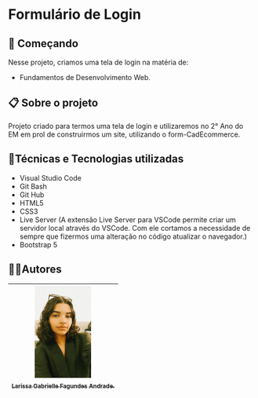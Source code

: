 # Formulário de Login

## 🚀 Começando
Nesse projeto, criamos uma tela de login na matéria de:
* Fundamentos de Desenvolvimento Web.

## 📋 Sobre o projeto
Projeto criado para termos uma tela de login e utilizaremos no 2° Ano do EM em prol de construirmos um site, utilizando o form-CadEcommerce.

## 🔨Técnicas e Tecnologias utilizadas
* Visual Studio Code 
* Git Bash
* Git Hub
* HTML5
* CSS3
* Live Server (A extensão Live Server para VSCode permite criar um servidor local através do VSCode. Com ele cortamos a necessidade de sempre que fizermos uma alteração no código atualizar o navegador.)
* Bootstrap 5

## ✍🏻Autores
| [<img loading="eu.jpeg" src="eu.jpeg" width=115><br><sub>Larissa Gabrielle Fagundes Andrade.</sub>](https://github.com/gabriellefagundes) |
| :---: 